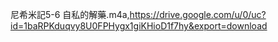 尼希米記5-6 自私的解藥.m4a,https://drive.google.com/u/0/uc?id=1baRPKduqvy8U0FPHygx1giKHioD1f7hy&export=download